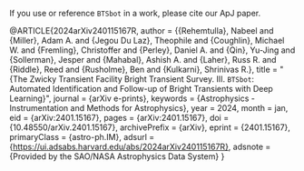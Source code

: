 If you use or reference `BTSbot` in a work, please cite our ApJ paper.

@ARTICLE{2024arXiv240115167R,
       author = {{Rehemtulla}, Nabeel and {Miller}, Adam A. and {Jegou Du Laz}, Theophile and {Coughlin}, Michael W. and {Fremling}, Christoffer and {Perley}, Daniel A. and {Qin}, Yu-Jing and {Sollerman}, Jesper and {Mahabal}, Ashish A. and {Laher}, Russ R. and {Riddle}, Reed and {Rusholme}, Ben and {Kulkarni}, Shrinivas R.},
        title = "{The Zwicky Transient Facility Bright Transient Survey. III. $\texttt{BTSbot}$: Automated Identification and Follow-up of Bright Transients with Deep Learning}",
      journal = {arXiv e-prints},
     keywords = {Astrophysics - Instrumentation and Methods for Astrophysics},
         year = 2024,
        month = jan,
          eid = {arXiv:2401.15167},
        pages = {arXiv:2401.15167},
          doi = {10.48550/arXiv.2401.15167},
archivePrefix = {arXiv},
       eprint = {2401.15167},
 primaryClass = {astro-ph.IM},
       adsurl = {https://ui.adsabs.harvard.edu/abs/2024arXiv240115167R},
      adsnote = {Provided by the SAO/NASA Astrophysics Data System}
}
